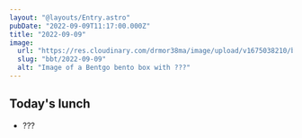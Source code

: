 ```yaml
---
layout: "@layouts/Entry.astro"
pubDate: "2022-09-09T11:17:00.000Z"
title: "2022-09-09"
image:
  url: "https://res.cloudinary.com/drmor38ma/image/upload/v1675038210/bbt/2022-09-09.jpg"
  slug: "bbt/2022-09-09"
  alt: "Image of a Bentgo bento box with ???"
---
```


## Today's lunch

- ???
